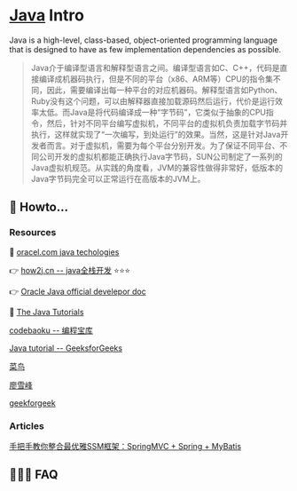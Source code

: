 # [Java](https://www.java.com/en/) Intro

Java is a high-level, class-based, object-oriented programming language that is designed to have as few implementation dependencies as possible.

>  Java介于编译型语言和解释型语言之间。编译型语言如C、C++，代码是直接编译成机器码执行，但是不同的平台（x86、ARM等）CPU的指令集不同，因此，需要编译出每一种平台的对应机器码。解释型语言如Python、Ruby没有这个问题，可以由解释器直接加载源码然后运行，代价是运行效率太低。而Java是将代码编译成一种“字节码”，它类似于抽象的CPU指令，然后，针对不同平台编写虚拟机，不同平台的虚拟机负责加载字节码并执行，这样就实现了“一次编写，到处运行”的效果。当然，这是针对Java开发者而言。对于虚拟机，需要为每个平台分别开发。为了保证不同平台、不同公司开发的虚拟机都能正确执行Java字节码，SUN公司制定了一系列的Java虚拟机规范。从实践的角度看，JVM的兼容性做得非常好，低版本的Java字节码完全可以正常运行在高版本的JVM上。

## 🧭 Howto...

### Resources

📂 [oracel.com java techologies](https://www.oracle.com/java/technologies/)

👉 [how2j.cn -- java全栈开发](https://how2j.cn) ⭐️⭐️⭐️

👉 [Oracle Java official develepor doc](https://dev.java/learn/getting-started-with-java/)

📂 [The Java Tutorials](https://docs.oracle.com/javase/tutorial/index.html)

[codebaoku -- 编程宝库](http://www.codebaoku.com)

[Java tutorial -- GeeksforGeeks](https://www.geeksforgeeks.org/java/?ref=shm)

[菜鸟](https://www.runoob.com/java/java-tutorial.html)

[廖雪峰](https://www.liaoxuefeng.com/wiki/1252599548343744)

[geekforgeek](https://www.geeksforgeeks.org/java/?ref=shm)





### Articles

[手把手教你整合最优雅SSM框架：SpringMVC + Spring + MyBatis](https://blog.csdn.net/qq598535550/article/details/51703190)



## 🤷🏽‍♂️ FAQ





